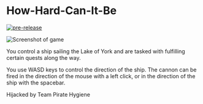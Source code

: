 # How-Hard-Can-It-Be

[![pre-release](https://github.com/rgbalex/How-Hard-Can-It-Be/actions/workflows/gradle-publish.yml/badge.svg?branch=main)](https://github.com/rgbalex/How-Hard-Can-It-Be/actions/workflows/gradle-publish.yml)

![Screenshot of game](game.png)

You control a ship sailing the Lake of York and are tasked with fulfilling certain quests along the way.

You use WASD keys to control the direction of the ship. The cannon can be fired in the direction of the mouse with a left click, or in the direction of the ship with the spacebar.

Hijacked by Team Pirate Hygiene
